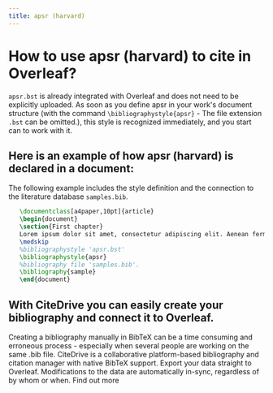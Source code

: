 ```yaml
---
title: apsr (harvard)
---
```


# How to use apsr (harvard) to cite in Overleaf? 
`apsr.bst` is already integrated with Overleaf and does not need to be explicitly uploaded. As soon as you define apsr in your work's document structure (with the command `\bibliographystyle{apsr}` - The file extension `.bst` can be omitted.), this style is recognized immediately, and you start can to work with it.

## Here is an example of how apsr (harvard) is declared in a document:
The following example includes the style definition and the connection to the literature database `samples.bib`.
```tex
   \documentclass[a4paper,10pt]{article}
   \begin{document}
   \section{First chapter}
   Lorem ipsum dolor sit amet, consectetur adipiscing elit. Aenean fermentum justo massa, ut maximus mauris sodales et. Aenean vel elit a erat rhoncus pharetra.
   \medskip
   %bibliographystyle 'apsr.bst'
   \bibliographystyle{apsr}
   %bibliography file 'samples.bib'.
   \bibliography{sample}
   \end{document}
```

## With CiteDrive you can easily create your bibliography and connect it to Overleaf. 
Creating a bibliography manually in BibTeX can be a time consuming and erroneous process - especially when several people are working on the same .bib file. CiteDrive is a collaborative platform-based bibliography and citation manager with native BibTeX support. Export your data straight to Overleaf. Modifications to the data are automatically in-sync, regardless of by whom or when. Find out more